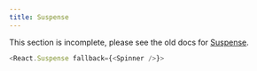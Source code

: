 ```yaml
---
title: Suspense
---
```


<Wip>

This section is incomplete, please see the old docs for [Suspense](https://reactjs.org/docs/react-api.html#reactsuspense).

</Wip>


<Intro>

```js
<React.Suspense fallback={<Spinner />}>
```

</Intro>
